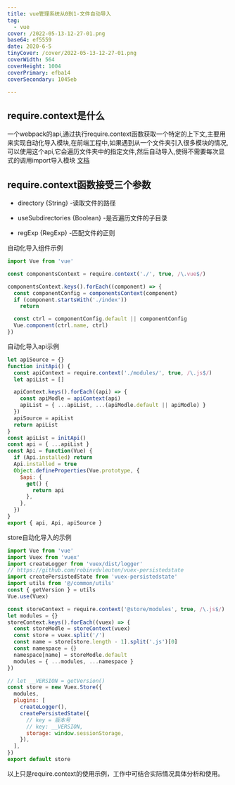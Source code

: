 ```yaml
---
title: vue管理系统从0到1-文件自动导入
tag:
  - vue
cover: /2022-05-13-12-27-01.png
base64: ef5559
date: 2020-6-5
tinyCover: /cover/2022-05-13-12-27-01.png
coverWidth: 564
coverHeight: 1004
coverPrimary: efba14
coverSecondary: 1045eb

---
```




## require.context是什么

一个webpack的api,通过执行require.context函数获取一个特定的上下文,主要用来实现自动化导入模块,在前端工程中,如果遇到从一个文件夹引入很多模块的情况,可以使用这个api,它会遍历文件夹中的指定文件,然后自动导入,使得不需要每次显式的调用import导入模块
[文档](https://webpack.docschina.org/guides/dependency-management/#require-context)

## require.context函数接受三个参数

- directory {String} -读取文件的路径

- useSubdirectories {Boolean} -是否遍历文件的子目录

- regExp {RegExp} -匹配文件的正则

自动化导入组件示例

```js
import Vue from 'vue'

const componentsContext = require.context('./', true, /\.vue$/)

componentsContext.keys().forEach((component) => {
  const componentConfig = componentsContext(component)
  if (component.startsWith('./index'))
    return

  const ctrl = componentConfig.default || componentConfig
  Vue.component(ctrl.name, ctrl)
})
```

自动化导入api示例

```js
let apiSource = {}
function initApi() {
  const apiContext = require.context('./modules/', true, /\.js$/)
  let apiList = []

  apiContext.keys().forEach((api) => {
    const apiModle = apiContext(api)
    apiList = { ...apiList, ...(apiModle.default || apiModle) }
  })
  apiSource = apiList
  return apiList
}
const apiList = initApi()
const api = { ...apiList }
const Api = function(Vue) {
  if (Api.installed) return
  Api.installed = true
  Object.defineProperties(Vue.prototype, {
    $api: {
      get() {
        return api
      },
    },
  })
}
export { api, Api, apiSource }
```

store自动化导入的示例

```js
import Vue from 'vue'
import Vuex from 'vuex'
import createLogger from 'vuex/dist/logger'
// https://github.com/robinvdvleuten/vuex-persistedstate
import createPersistedState from 'vuex-persistedstate'
import utils from '@/common/utils'
const { getVersion } = utils
Vue.use(Vuex)

const storeContext = require.context('@store/modules', true, /\.js$/)
let modules = {}
storeContext.keys().forEach((vuex) => {
  const storeModle = storeContext(vuex)
  const store = vuex.split('/')
  const name = store[store.length - 1].split('.js')[0]
  const namespace = {}
  namespace[name] = storeModle.default
  modules = { ...modules, ...namespace }
})

// let __VERSION = getVersion()
const store = new Vuex.Store({
  modules,
  plugins: [
    createLogger(),
    createPersistedState({
      // key = 版本号
      // key: __VERSION,
      storage: window.sessionStorage,
    }),
  ],
})
export default store
```

以上只是require.context的使用示例，工作中可结合实际情况具体分析和使用。
